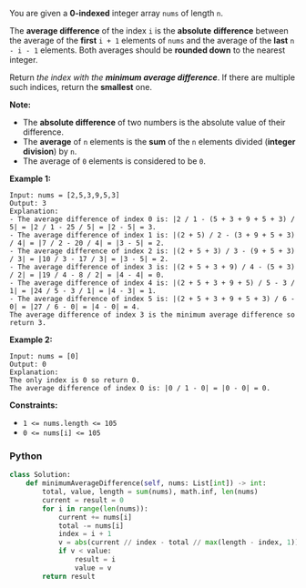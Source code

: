 You are given a  **0-indexed**  integer array  `nums`  of length  `n`.

The  **average difference**  of the index  `i`  is the  **absolute**  **difference**  between the average of the  **first**  `i + 1`  elements of  `nums`  and the average of the  **last**  `n - i - 1`  elements. Both averages should be  **rounded down**  to the nearest integer.

Return _the index with the  **minimum average difference**_. If there are multiple such indices, return the  **smallest**  one.

**Note:**

-   The  **absolute difference**  of two numbers is the absolute value of their difference.
-   The  **average**  of  `n`  elements is the  **sum**  of the  `n`  elements divided (**integer division**) by  `n`.
-   The average of  `0`  elements is considered to be  `0`.

**Example 1:**
```
Input: nums = [2,5,3,9,5,3]
Output: 3
Explanation:
- The average difference of index 0 is: |2 / 1 - (5 + 3 + 9 + 5 + 3) / 5| = |2 / 1 - 25 / 5| = |2 - 5| = 3.
- The average difference of index 1 is: |(2 + 5) / 2 - (3 + 9 + 5 + 3) / 4| = |7 / 2 - 20 / 4| = |3 - 5| = 2.
- The average difference of index 2 is: |(2 + 5 + 3) / 3 - (9 + 5 + 3) / 3| = |10 / 3 - 17 / 3| = |3 - 5| = 2.
- The average difference of index 3 is: |(2 + 5 + 3 + 9) / 4 - (5 + 3) / 2| = |19 / 4 - 8 / 2| = |4 - 4| = 0.
- The average difference of index 4 is: |(2 + 5 + 3 + 9 + 5) / 5 - 3 / 1| = |24 / 5 - 3 / 1| = |4 - 3| = 1.
- The average difference of index 5 is: |(2 + 5 + 3 + 9 + 5 + 3) / 6 - 0| = |27 / 6 - 0| = |4 - 0| = 4.
The average difference of index 3 is the minimum average difference so return 3.
```

**Example 2:**
```
Input: nums = [0]
Output: 0
Explanation:
The only index is 0 so return 0.
The average difference of index 0 is: |0 / 1 - 0| = |0 - 0| = 0.
```

**Constraints:**

-   `1 <= nums.length <= 105`
-   `0 <= nums[i] <= 105`


### Python
```python
class Solution:
    def minimumAverageDifference(self, nums: List[int]) -> int:
        total, value, length = sum(nums), math.inf, len(nums)
        current = result = 0
        for i in range(len(nums)):
            current += nums[i]
            total -= nums[i]
            index = i + 1
            v = abs(current // index - total // max(length - index, 1))
            if v < value:
                result = i
                value = v
        return result
```